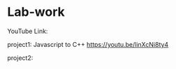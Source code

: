 # Lab-work

YouTube Link:   

project1: Javascript to C++  https://youtu.be/linXcNi8ty4 

project2: 
